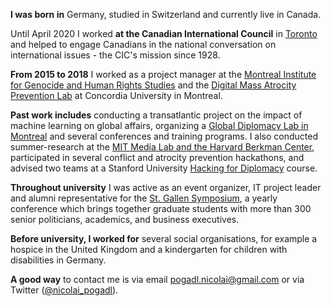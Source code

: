 **I was born in** Germany, studied in Switzerland and currently live in Canada.

Until April 2020 I worked **at the Canadian International Council** in [Toronto](https://thecic.org/about/) and helped to engage Canadians in the national conversation on international issues - the CIC's mission since 1928.  

**From 2015 to 2018** I worked as a project manager at the [Montreal Institute for Genocide and Human Rights Studies](http://www.concordia.ca/research/migs/) and the [Digital Mass Atrocity Prevention Lab](http://www.concordia.ca/research/migs/projects/dmap.html) at Concordia University in Montreal. 

**Past work includes** conducting a transatlantic project on the impact of machine learning on global affairs, organizing a [Global Diplomacy Lab in Montreal](http://global-diplomacy-lab.org/labs/5th-lab/) and several conferences and training programs. I also conducted summer-research at the [MIT Media Lab and the Harvard Berkman Center](http://yourswissnexboston.org/post/127641578566/st-gallen-graduate-presents-research-at-mit), participated in several conflict and atrocity prevention hackathons, and advised two teams at a Stanford University [Hacking for Diplomacy](http://web.stanford.edu/class/msande298/) course.  

**Throughout university** I was active as an event organizer, IT project leader and alumni representative for the [St. Gallen Symposium](www.symposium.org), a yearly conference which brings together graduate students with  more than 300 senior politicians, academics, and business executives. 

**Before university, I worked for** several social organisations, for example a hospice in the United Kingdom and a kindergarten for children with disabilities in Germany. 

**A good way** to contact me is via email pogadl.nicolai@gmail.com or via Twitter ([@nicolai_pogadl](https://twitter.com/nicolai_pogadl)).


